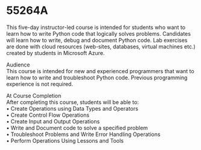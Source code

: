 # 55264A
This five-day instructor-led course is intended for students who want to learn how to write Python code that logically solves problems. Candidates will learn how to write, debug and document Python code.  Lab exercises are done with cloud resources (web-sites, databases, virtual machines etc.) created by students in Microsoft Azure.

Audience<br>
This course is intended for new and experienced programmers that want to learn how to write and troubleshoot Python code. Previous programming experience is not required.

At Course Completion<br>
After completing this course, students will be able to:<br>
• Create Operations using Data Types and Operators<br>
• Create Control Flow Operations<br>
• Create Input and Output Operations<br>
• Write and Document code to solve a specified problem<br>
• Troubleshoot Problems and Write Error Handling Operations<br>
• Perform Operations Using Lessons and Tools<br>
